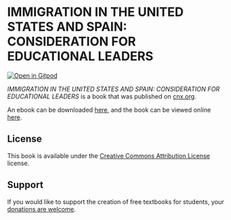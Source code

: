 # IMMIGRATION IN THE UNITED STATES AND SPAIN: CONSIDERATION FOR EDUCATIONAL LEADERS

[![Open in Gitpod](https://gitpod.io/button/open-in-gitpod.svg)](https://gitpod.io/from-referrer/)

_IMMIGRATION IN THE UNITED STATES AND SPAIN: CONSIDERATION FOR EDUCATIONAL LEADERS_ is a book that was published on [cnx.org](https://cnx.org/).

An ebook can be downloaded [here](https://github.com/cnx-user-books/cnxbook-immigration-in-the-united-states-and-spain-consideration-for-educational-leaders/releases/latest), and the book can be viewed online [here](https://github.com/cnx-user-books/cnxbook-immigration-in-the-united-states-and-spain-consideration-for-educational-leaders/releases/latest).

## License
This book is available under the [Creative Commons Attribution License](./LICENSE) license.

## Support
If you would like to support the creation of free textbooks for students, your [donations are welcome](https://riceconnect.rice.edu/donation/support-openstax-banner).
